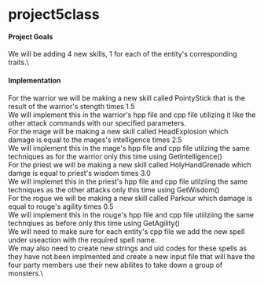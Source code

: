 # project5class
#### Project Goals
We will be adding 4 new skills, 1 for each of the entity's corresponding traits.\
#### Implementation
For the warrior we will be making a new skill called PointyStick that is the result of the warrior's stength times 1.5\
We will implement this in the warrior's hpp file and cpp file utilizing it like the other attack commands with our specified parameters.\
For the mage will be making a new skill called HeadExplosion which damage is equal to the mages's intelligence times 2.5\
We will implement this in the mage's hpp file and cpp file utilzing the same techniques as for the warrior only this time using GetIntelligence()\
For the priest we will be making a new skill called HolyHandGrenade which damge is equal to priest's wisdom times 3.0\
We will implemet this in the priest's hpp file and cpp file utilziing the same techniques as the other attacks only this time using GetWisdom()\
For the rogue we will be making a new skill called Parkour which damage is equal to rouge's agility times 0.5\
We will implement this in the rouge's hpp file and cpp file utiilziing the same technqiues as before only this time using GetAgility()\
We will need to make sure for each entity's cpp file we add the new spell under useaction with the required spell name.\
We may also need to create new strings and uid codes for these spells as they have not been implmented and create a new input file that will have
the four party members use their new abilites to take down a group of monsters.\